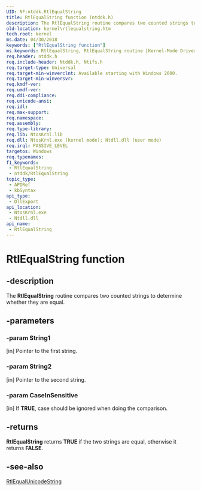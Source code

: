 ```yaml
---
UID: NF:ntddk.RtlEqualString
title: RtlEqualString function (ntddk.h)
description: The RtlEqualString routine compares two counted strings to determine whether they are equal.
old-location: kernel\rtlequalstring.htm
tech.root: kernel
ms.date: 04/30/2018
keywords: ["RtlEqualString function"]
ms.keywords: RtlEqualString, RtlEqualString routine [Kernel-Mode Driver Architecture], k109_67ef861f-4f4b-4e98-be53-8962b02df08e.xml, kernel.rtlequalstring, ntddk/RtlEqualString
req.header: ntddk.h
req.include-header: Ntddk.h, Ntifs.h
req.target-type: Universal
req.target-min-winverclnt: Available starting with Windows 2000.
req.target-min-winversvr: 
req.kmdf-ver: 
req.umdf-ver: 
req.ddi-compliance: 
req.unicode-ansi: 
req.idl: 
req.max-support: 
req.namespace: 
req.assembly: 
req.type-library: 
req.lib: NtosKrnl.lib
req.dll: NtosKrnl.exe (kernel mode); Ntdll.dll (user mode)
req.irql: PASSIVE_LEVEL
targetos: Windows
req.typenames: 
f1_keywords:
 - RtlEqualString
 - ntddk/RtlEqualString
topic_type:
 - APIRef
 - kbSyntax
api_type:
 - DllExport
api_location:
 - NtosKrnl.exe
 - Ntdll.dll
api_name:
 - RtlEqualString
---
```


# RtlEqualString function


## -description

The <b>RtlEqualString</b> routine compares two counted strings to determine whether they are equal.

## -parameters

### -param String1 

[in]
Pointer to the first string.

### -param String2 

[in]
Pointer to the second string.

### -param CaseInSensitive 

[in]
If <b>TRUE</b>, case should be ignored when doing the comparison.

## -returns

<b>RtlEqualString</b> returns <b>TRUE</b> if the two strings are equal, otherwise it returns <b>FALSE</b>.

## -see-also

<a href="/windows-hardware/drivers/ddi/wdm/nf-wdm-rtlequalunicodestring">RtlEqualUnicodeString</a>
